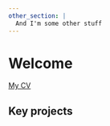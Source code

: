 ```yaml
---
other_section: |
  And I'm some other stuff
---
```


# Welcome 



[My CV](https://docs.google.com/document/d/1RuosKgjjlAhxehJJb4RmaTU4YQ1jV4986_ia16m4ZFw/edit?usp=sharing "Google Doc of my CV")

## Key projects
